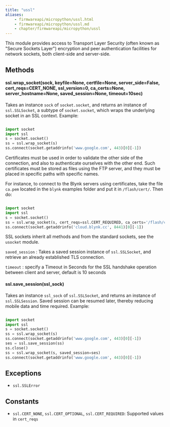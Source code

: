 ```yaml
---
title: "ussl"
aliases:
    - firmwareapi/micropython/ussl.html
    - firmwareapi/micropython/ussl.md
    - chapter/firmwareapi/micropython/ussl
---
```


This module provides access to Transport Layer Security (often known as "Secure Sockets Layer") encryption and peer authentication facilities for network sockets, both client-side and server-side.

## Methods

#### ssl.wrap\_socket(sock, keyfile=None, certfile=None, server\_side=False, cert\_reqs=CERT\_NONE, ssl\_version=0, ca\_certs=None, server\_hostname=None, saved_session=None, timeout=10sec)

Takes an instance `sock` of `socket.socket`, and returns an instance of `ssl.SSLSocket`, a subtype of `socket.socket`, which wraps the underlying socket in an SSL context. Example:

```python

import socket
import ssl
s = socket.socket()
ss = ssl.wrap_socket(s)
ss.connect(socket.getaddrinfo('www.google.com', 443)[0][-1])
```

Certificates must be used in order to validate the other side of the connection, and also to authenticate ourselves with the other end. Such certificates must be stored as files using the FTP server, and they must be placed in specific paths with specific names.

For instance, to connect to the Blynk servers using certificates, take the file `ca.pem` located in the `blynk` examples folder and put it in `/flash/cert/`. Then do:

```python

import socket
import ssl
s = socket.socket()
ss = ssl.wrap_socket(s, cert_reqs=ssl.CERT_REQUIRED, ca_certs='/flash/cert/ca.pem')
ss.connect(socket.getaddrinfo('cloud.blynk.cc', 8441)[0][-1])
```

SSL sockets inherit all methods and from the standard sockets, see the `usocket` module.

`saved_session` : Takes a saved session instance of `ssl.SSLSocket`, and retrieve an already established TLS connection.

`timeout` : specify a Timeout in Seconds for the SSL handshake operation between client and server, default is 10 seconds

#### ssl.save\_session(ssl_sock)

Takes an instance `ssl_sock` of `ssl.SSLSocket`, and returns an instance of `ssl.SSLSession`. Saved session can be resumed later, thereby reducing mobile data and time required. Example:

```python

import socket
import ssl
s = socket.socket()
ss = ssl.wrap_socket(s)
ss.connect(socket.getaddrinfo('www.google.com', 443)[0][-1])
ses = ssl.save_session(ss)
ss.close()
ss = ssl.wrap_socket(s, saved_session=ses)
ss.connect(socket.getaddrinfo('www.google.com', 443)[0][-1])
```

## Exceptions

* `ssl.SSLError`

## Constants

* `ssl.CERT_NONE`, `ssl.CERT_OPTIONAL`, `ssl.CERT_REQUIRED`: Supported values in `cert_reqs`
